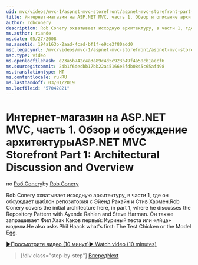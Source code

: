 ```yaml
---
uid: mvc/videos/mvc-1/aspnet-mvc-storefront/aspnet-mvc-storefront-part-1-architectural-discussion-and-overview
title: Интернет-магазин на ASP.NET MVC, часть 1. Обзор и описание архитектуры | Документация Майкрософт
author: robconery
description: Rob Conery охватывает исходную архитектуру, в части 1, где он обсуждает шаблон репозитория с Эйенд Рахайн и Стив Хармен. Кроме того, он запрашивает у Фил...
ms.author: riande
ms.date: 05/27/2008
ms.assetid: 194a163b-2aad-4cad-bf1f-e9ce3f80add0
msc.legacyurl: /mvc/videos/mvc-1/aspnet-mvc-storefront/aspnet-mvc-storefront-part-1-architectural-discussion-and-overview
msc.type: video
ms.openlocfilehash: e23a5b742c4a3a89c4d5c923b49f4a50cb1aecf6
ms.sourcegitcommit: 24b1f6decbb17bb22a45166e5fdb0845c65af498
ms.translationtype: MT
ms.contentlocale: ru-RU
ms.lasthandoff: 03/01/2019
ms.locfileid: "57042821"
---
```

<a name="aspnet-mvc-storefront-part-1-architectural-discussion-and-overview"></a><span data-ttu-id="a414d-104">Интернет-магазин на ASP.NET MVC, часть 1. Обзор и обсуждение архитектуры</span><span class="sxs-lookup"><span data-stu-id="a414d-104">ASP.NET MVC Storefront Part 1: Architectural Discussion and Overview</span></span>
====================
<span data-ttu-id="a414d-105">по [Роб Conery](https://github.com/robconery)</span><span class="sxs-lookup"><span data-stu-id="a414d-105">by [Rob Conery](https://github.com/robconery)</span></span>

<span data-ttu-id="a414d-106">Rob Conery охватывает исходную архитектуру, в части 1, где он обсуждает шаблон репозитория с Эйенд Рахайн и Стив Хармен.</span><span class="sxs-lookup"><span data-stu-id="a414d-106">Rob Conery covers the initial architecture here, in part 1, where he discusses the Repository Pattern with Ayende Rahien and Steve Harman.</span></span> <span data-ttu-id="a414d-107">Он также запрашивает Фил Хаак Каков первый: Куриный теста или «яйца» модели.</span><span class="sxs-lookup"><span data-stu-id="a414d-107">He also asks Phil Haack what's first: The Test Chicken or the Model Egg.</span></span>

[<span data-ttu-id="a414d-108">&#9654;Просмотрите видео (10 минут)</span><span class="sxs-lookup"><span data-stu-id="a414d-108">&#9654; Watch video (10 minutes)</span></span>](https://channel9.msdn.com/Blogs/ASP-NET-Site-Videos/aspnet-mvc-storefront-part-1-architectural-discussion-and-overview)

> [!div class="step-by-step"]
> [<span data-ttu-id="a414d-109">Вперед</span><span class="sxs-lookup"><span data-stu-id="a414d-109">Next</span></span>](aspnet-mvc-storefront-part-2-the-repository-pattern.md)
